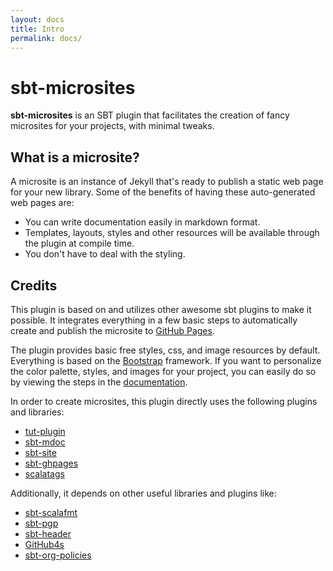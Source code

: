 ```yaml
---
layout: docs
title: Intro
permalink: docs/
---
```


# sbt-microsites

**sbt-microsites** is an SBT plugin that facilitates the creation of fancy microsites for your projects, with minimal tweaks.

## What is a microsite?

A microsite is an instance of Jekyll that's ready to publish a static web page for your new library. Some of the benefits of having these auto-generated web pages are:

- You can write documentation easily in markdown format.
- Templates, layouts, styles and other resources will be available through the plugin at compile time.
- You don't have to deal with the styling.


## Credits

This plugin is based on and utilizes other awesome sbt plugins to make it possible. It integrates everything in a few basic steps to automatically create and publish the microsite to [GitHub Pages](https://pages.github.com/).

The plugin provides basic free styles, css, and image resources by default. Everything is based on the [Bootstrap](http://getbootstrap.com/) framework. If you want to personalize the color palette, styles, and images for your project, you can easily do so by viewing the steps in the [documentation](docs/).

In order to create microsites, this plugin directly uses the following plugins and libraries:

* [tut-plugin](https://github.com/tpolecat/tut)
* [sbt-mdoc](https://github.com/scalameta/mdoc)
* [sbt-site](https://github.com/sbt/sbt-site)
* [sbt-ghpages](https://github.com/sbt/sbt-ghpages)
* [scalatags](https://github.com/lihaoyi/scalatags)

Additionally, it depends on other useful libraries and plugins like:

* [sbt-scalafmt](https://github.com/olafurpg/scalafmt)
* [sbt-pgp](https://github.com/sbt/sbt-pgp)
* [sbt-header](https://github.com/sbt/sbt-header)
* [GitHub4s](https://github.com/47deg/github4s)
* [sbt-org-policies](https://github.com/47deg/sbt-org-policies)
